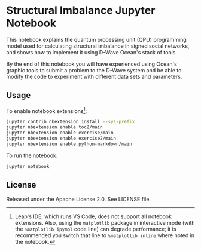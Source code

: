 # Structural Imbalance Jupyter Notebook

This notebook explains the quantum processing unit (QPU) programming model used for
calculating structural imbalance in signed social networks, and shows how to implement
it using D-Wave Ocean's stack of tools.

By the end of this notebook you will have experienced using Ocean's graphic tools
to submit a problem to the D-Wave system and be able to modify the code to experiment
with different data sets and parameters.

## Usage

To enable notebook extensions[^1]:

```bash
jupyter contrib nbextension install --sys-prefix
jupyter nbextension enable toc2/main
jupyter nbextension enable exercise/main
jupyter nbextension enable exercise2/main
jupyter nbextension enable python-markdown/main

```

To run the notebook:

```bash
jupyter notebook
```

[^1]: Leap's IDE, which runs VS Code, does not support all notebook extensions.
      Also, using the `matplotlib` package in interactive mode (with the
      `%matplotlib ipympl` code line) can degrade performance; it is recommended
      you switch that line to `%matplotlib inline` where noted in the notebook.

## License

Released under the Apache License 2.0. See LICENSE file.
